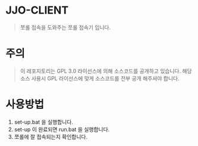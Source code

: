 # JJO-CLIENT
>쪼롤 접속을 도와주는 쪼롤 접속기 입니다.

# 주의
>이 레포지토리는 GPL 3.0 라이선스에 의해 소스코드를 공개하고 있습니다. 해당 소스 사용시 GPL 라이선스에 맞게 소스코드를 전부 공개 해주셔야 합니다.

# 사용방법
1. set-up.bat 을 실행합니다.
2. set-up 이 완료되면 run.bat 을 실행합니다.
3. 쪼롤에 잘 접속되는지 확인합니다.
